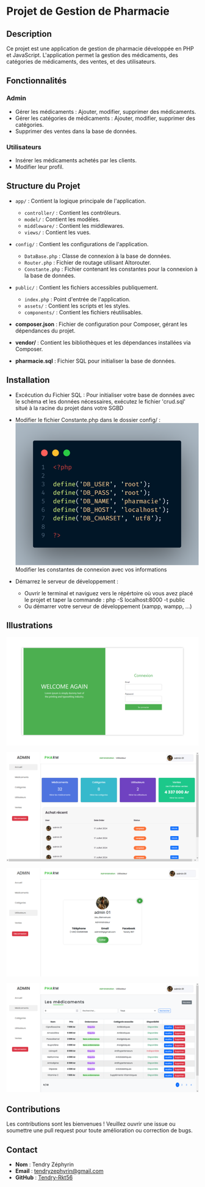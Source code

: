 # Projet de Gestion de Pharmacie

## Description
Ce projet est une application de gestion de pharmacie développée en PHP et JavaScript. L'application permet la gestion des médicaments, des catégories de médicaments, des ventes, et des utilisateurs.

## Fonctionnalités

### Admin
- Gérer les médicaments : Ajouter, modifier, supprimer des médicaments.
- Gérer les catégories de médicaments : Ajouter, modifier, supprimer des catégories.
- Supprimer des ventes dans la base de données.
  
### Utilisateurs
- Insérer les médicaments achetés par les clients.
- Modifier leur profil.

## Structure du Projet

- `app/` : Contient la logique principale de l'application.
  - `controller/` : Contient les contrôleurs.
  - `model/` : Contient les modèles.
  - `middleware/` : Contient les middlewares.
  - `views/` : Contient les vues.

- `config/` : Contient les configurations de l'application.
  - `DataBase.php` : Classe de connexion à la base de données.
  - `Router.php` : Fichier de routage utilisant Altorouter.
  - `Constante.php` : Fichier contenant les constantes pour la connexion à la base de données.

- `public/` : Contient les fichiers accessibles publiquement.
  - `index.php` : Point d'entrée de l'application.
  - `assets/` : Contient les scripts et les styles.
  - `components/` : Contient les fichiers réutilisables.

- **composer.json** : Fichier de configuration pour Composer, gérant les dépendances du projet.
- **vendor/** : Contient les bibliothèques et les dépendances installées via Composer.
- **pharmacie.sql** : Fichier SQL pour initialiser la base de données.

## Installation
- Excécution du Fichier SQL :
    Pour initialiser votre base de données avec le schéma et les données nécessaires, exécutez le fichier 'crud.sql' situé à la racine du projet dans votre SGBD 	 

- Modifier le fichier Constante.php dans le dossier config/ :
     ![illustration](public/image/code.png)
     Modifier les constantes de connexion avec vos informations

- Démarrez le serveur de développement :
    - Ouvrir le terminal et naviguez vers le répértoire où vous avez placé le projet et taper la commande :
    php -S localhost:8000 -t public
    - Ou démarrer votre serveur de développement (xampp, wampp, ...)

## Illustrations
![Illustration 1](public/image/illustrations/1.png)

![Illustration 1](public/image/illustrations/2.png)

![Illustration 1](public/image/illustrations/3.png)

![Illustration 1](public/image/illustrations/4.png)


## Contributions
Les contributions sont les bienvenues ! Veuillez ouvrir une issue ou soumettre une pull request pour toute amélioration ou correction de bugs.

## Contact
- **Nom** : Tendry Zéphyrin
- **Email** : tendryzephyrin@gmail.com
- **GitHub** : [Tendry-Rkt56](https://github.com/Tendry-Rkt56)